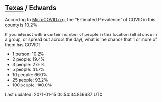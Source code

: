
## [Texas](/united-states/texas) / Edwards

According to [MicroCOVID.org](http://microcovid.org),
the "Estimated Prevalence" of COVID in this county is 10.2%

If you interact with a certain number of people in this location
(all at once in a group, or spread out across the day), what is the chance that
1 or more of them has COVID?

- 1 person: 10.2%
- 2 people: 19.4%
- 3 people: 27.6%
- 5 people: 41.7%
- 10 people: 66.0%
- 25 people: 93.2%
- 100 people: 100.0%

Last updated: 2021-01-15 00:54:34.856637 UTC
